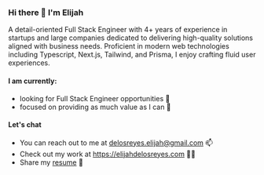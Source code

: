 ### Hi there 👋 I'm Elijah

<!-- A Full Stack Engineer who enjoys crafting web applications displaying intuitive, user-friendly, and functional interfaces with attention to detail. -->
A detail-oriented Full Stack Engineer with 4+ years of experience in startups and large companies dedicated to delivering high-quality solutions aligned with business needs. Proficient in modern web technologies including Typescript, Next.js, Tailwind, and Prisma, I enjoy crafting fluid user experiences.


#### I am currently:
- looking for Full Stack Engineer opportunities 💼
- focused on providing as much value as I can 🤝
<!-- - learning Data Structures & Algorithms and System Architecture 🛠️ -->

#### Let's chat 
- You can reach out to me at delosreyes.elijah@gmail.com 📫
- Check out my work at https://elijahdelosreyes.com 👨‍💻
- Share my [resume](https://docs.google.com/document/d/1d4RoqYYNbrwPaepyhaiCJWB0r4oaE36h/edit?usp=sharing&ouid=109616170858905528270&rtpof=true&sd=true) 💪

<!--
**eedelosreyes2/eedelosreyes2** is a ✨ _special_ ✨ repository because its `README.md` (this file) appears on your GitHub profile.

Here are some ideas to get you started:

- 🔭 I’m currently working on ...
- 🌱 I’m currently learning ...
- 👯 I’m looking to collaborate on ...
- 🤔 I’m looking for help with ...
- 💬 Ask me about ...
- 📫 How to reach me: ...
- 😄 Pronouns: ...
- ⚡ Fun fact: ...
-->

